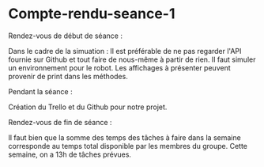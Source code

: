 # Compte-rendu-seance-1

Rendez-vous de début de séance :

Dans le cadre de la simuation : 
Il est préférable de ne pas regarder l'API fournie sur Github et tout faire de nous-même à partir de rien.
Il faut simuler un environnement pour le robot.
Les affichages à présenter peuvent provenir de print dans les méthodes.

Pendant la séance :

Création du Trello et du Github pour notre projet.

Rendez-vous de fin de séance :

Il faut bien que la somme des temps des tâches à faire dans la semaine corresponde au temps total disponible par les membres du groupe.
Cette semaine, on a 13h de tâches prévues.
